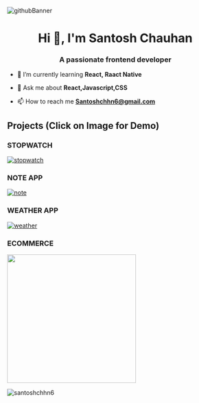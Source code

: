 ![githubBanner](https://user-images.githubusercontent.com/102342620/217224975-6f46fe4b-c209-4999-9656-8fdeca51bb57.png)

<h1 align="center">Hi 👋, I'm Santosh Chauhan</h1>
<h3 align="center">A passionate frontend developer</h3>


- 🌱 I’m currently learning **React, Raact Native**

- 💬 Ask me about **React,Javascript,CSS**

- 📫 How to reach me **Santoshchhn6@gmail.com**

## Projects (Click on Image for Demo)

### STOPWATCH
[![stopwatch](https://user-images.githubusercontent.com/102342620/228027205-ee8ed05c-14c5-4520-9cd6-5b3ff0a57df4.png)](https://santoshchhn6.github.io/Clock-Timer-Stopwatch-Reactjs/)

### NOTE APP
[![note](https://user-images.githubusercontent.com/102342620/228027264-e65e5ec6-c76f-4793-be60-06578b393d1c.png)](https://santoshchhn6.github.io/Notes-Reactjs/)

### WEATHER APP
[![weather](https://user-images.githubusercontent.com/102342620/228027286-abe998d8-7c5d-4e2a-8ad9-fe449554e564.png)](https://santoshchhn6.github.io/Weather-App-Reactjs/)

### ECOMMERCE
[<img src='https://user-images.githubusercontent.com/102342620/228027347-62746e1a-ee83-4f3b-a356-997e6270aae0.png' width='300'/>](	https://expo.dev/@santoshchhn6/e-shop)

<p><img align="center" src="https://github-readme-streak-stats.herokuapp.com/?user=santoshchhn6&" alt="santoshchhn6" /></p>

